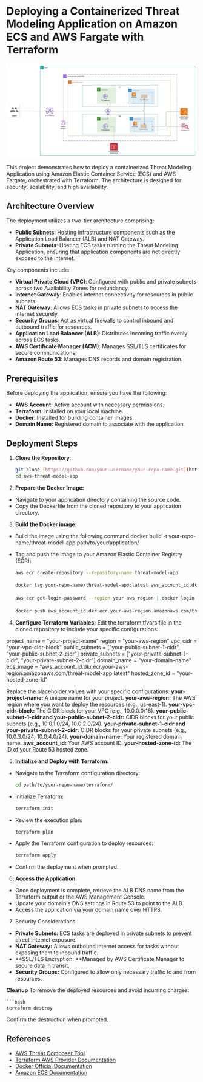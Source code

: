 # Deploying a Containerized Threat Modeling Application on Amazon ECS and AWS Fargate with Terraform

![Alt text](/architecture.jpeg)

This project demonstrates how to deploy a containerized Threat Modeling Application using Amazon Elastic Container Service (ECS) and AWS Fargate, orchestrated with Terraform. The architecture is designed for security, scalability, and high availability.

## Architecture Overview

The deployment utilizes a two-tier architecture comprising:

- **Public Subnets**: Hosting infrastructure components such as the Application Load Balancer (ALB) and NAT Gateway.
- **Private Subnets**: Hosting ECS tasks running the Threat Modeling Application, ensuring that application components are not directly exposed to the internet.

Key components include:

- **Virtual Private Cloud (VPC)**: Configured with public and private subnets across two Availability Zones for redundancy.
- **Internet Gateway**: Enables internet connectivity for resources in public subnets.
- **NAT Gateway**: Allows ECS tasks in private subnets to access the internet securely.
- **Security Groups**: Act as virtual firewalls to control inbound and outbound traffic for resources.
- **Application Load Balancer (ALB)**: Distributes incoming traffic evenly across ECS tasks.
- **AWS Certificate Manager (ACM)**: Manages SSL/TLS certificates for secure communications.
- **Amazon Route 53**: Manages DNS records and domain registration.

## Prerequisites

Before deploying the application, ensure you have the following:

- **AWS Account**: Active account with necessary permissions.
- **Terraform**: Installed on your local machine.
- **Docker**: Installed for building container images.
- **Domain Name**: Registered domain to associate with the application.

## Deployment Steps

1. **Clone the Repository**:

   ```bash
   git clone [https://github.com/your-username/your-repo-name.git](https://github.com/MurradA/aws-threat-model-app.git)
   cd aws-threat-model-app
   
2. **Prepare the Docker Image:**
- Navigate to your application directory containing the source code.
- Copy the Dockerfile from the cloned repository to your application directory.

3. **Build the Docker image:**
- Build the image using the following command
docker build -t your-repo-name/threat-model-app path/to/your/application/
- Tag and push the image to your Amazon Elastic Container Registry (ECR):

   ```bash
  aws ecr create-repository --repository-name threat-model-app

   docker tag your-repo-name/threat-model-app:latest aws_account_id.dkr.ecr.your-aws-region.amazonaws.com/threat-model-app:latest

  aws ecr get-login-password --region your-aws-region | docker login --username AWS --password-stdin aws_account_id.dkr.ecr.your-aws-region.amazonaws.com

  docker push aws_account_id.dkr.ecr.your-aws-region.amazonaws.com/threat-model-app:latest

4. **Configure Terraform Variables:**
Edit the terraform.tfvars file in the cloned repository to include your specific configurations:

project_name     = "your-project-name"
region           = "your-aws-region"
vpc_cidr         = "your-vpc-cidr-block"
public_subnets   = ["your-public-subnet-1-cidr", "your-public-subnet-2-cidr"]
private_subnets  = ["your-private-subnet-1-cidr", "your-private-subnet-2-cidr"]
domain_name      = "your-domain-name"
ecs_image        = "aws_account_id.dkr.ecr.your-aws-region.amazonaws.com/threat-model-app:latest"
hosted_zone_id   = "your-hosted-zone-id"

Replace the placeholder values with your specific configurations:
**your-project-name:** A unique name for your project.
**your-aws-region:** The AWS region where you want to deploy the resources (e.g., us-east-1).
**your-vpc-cidr-block:** The CIDR block for your VPC (e.g., 10.0.0.0/16).
**your-public-subnet-1-cidr and your-public-subnet-2-cidr:** CIDR blocks for your public subnets (e.g., 10.0.1.0/24, 10.0.2.0/24).
**your-private-subnet-1-cidr and your-private-subnet-2-cidr:** CIDR blocks for your private subnets (e.g., 10.0.3.0/24, 10.0.4.0/24).
**your-domain-name:** Your registered domain name.
**aws_account_id:** Your AWS account ID.
**your-hosted-zone-id:** The ID of your Route 53 hosted zone.

5. **Initialize and Deploy with Terraform:**
- Navigate to the Terraform configuration directory:
  
   ```bash
  cd path/to/your-repo-name/terraform/
   
- Initialize Terraform:

   ```bash
   terraform init

- Review the execution plan:

  ```bash
  terraform plan

- Apply the Terraform configuration to deploy resources:

  ```bash
  terraform apply

- Confirm the deployment when prompted.

6. **Access the Application:**
- Once deployment is complete, retrieve the ALB DNS name from the Terraform output or the AWS Management Console.
- Update your domain's DNS settings in Route 53 to point to the ALB.
- Access the application via your domain name over HTTPS.

7. Security Considerations
- **Private Subnets:** ECS tasks are deployed in private subnets to prevent direct internet exposure.
- **NAT Gateway:** Allows outbound internet access for tasks without exposing them to inbound traffic.
- **SSL/TLS Encryption: **Managed by AWS Certificate Manager to secure data in transit.
- **Security Groups:** Configured to allow only necessary traffic to and from resources.

**Cleanup**
To remove the deployed resources and avoid incurring charges:

    ```bash
    terraform destroy

Confirm the destruction when prompted.

## References

- [AWS Threat Composer Tool](https://aws.amazon.com/threat-composer/)
- [Terraform AWS Provider Documentation](https://registry.terraform.io/providers/hashicorp/aws/latest/docs)
- [Docker Official Documentation](https://docs.docker.com/)
- [Amazon ECS Documentation](https://docs.aws.amazon.com/AmazonECS/latest/developerguide/Welcome.html)
